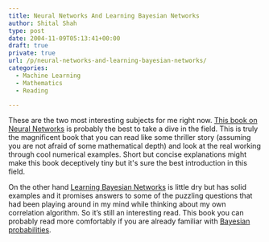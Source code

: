 ```yaml
---
title: Neural Networks And Learning Bayesian Networks
author: Shital Shah
type: post
date: 2004-11-09T05:13:41+00:00
draft: true
private: true
url: /p/neural-networks-and-learning-bayesian-networks/
categories:
  - Machine Learning
  - Mathematics
  - Reading

---
```

These are the two most interesting subjects for me right now. [This book on Neural Networks][1] is probably the best to take a dive in the field. This is truly the magnificent book that you can read like some thriller story (assuming you are not afraid of some mathematical depth) and look at the real working through cool numerical examples. Short but concise explanations might make this book deceptively tiny but it's sure the best introduction in this field.

On the other hand [Learning Bayesian Networks][2] is little dry but has solid examples and it promises answers to some of the puzzling questions that had been playing around in my mind while thinking about my own correlation algorithm. So it’s still an interesting read. This book you can probably read more comfortably if you are already familiar with [Bayesian probabilities][3].

 [1]: http://www.amazon.com/exec/obidos/tg/detail/-/0761914404/102-9310019-0481730
 [2]: http://www.amazon.com/exec/obidos/tg/detail/-/0130125342/102-9310019-0481730
 [3]: /p/get-yourself-some-bayes/